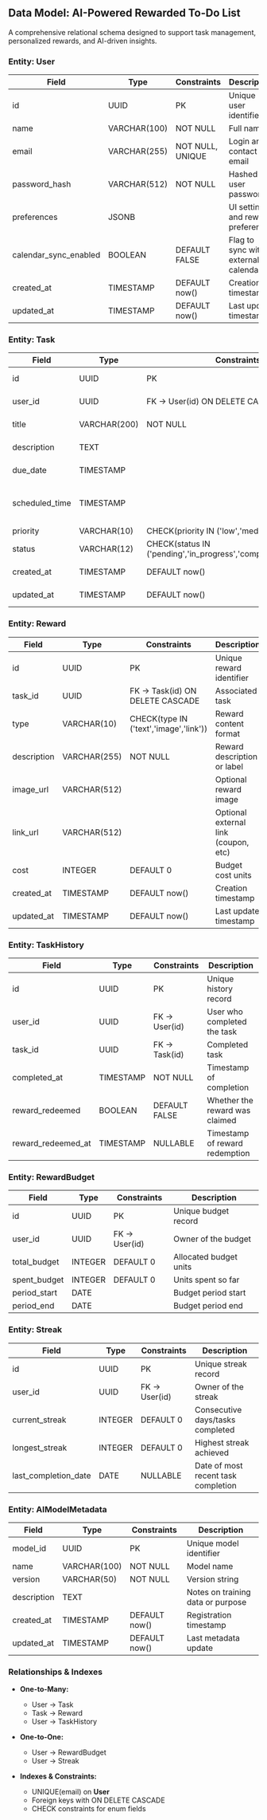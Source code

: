 ## Data Model: AI-Powered Rewarded To-Do List

A comprehensive relational schema designed to support task management, personalized rewards, and AI-driven insights.

### Entity: User

| Field                   | Type         | Constraints      | Description                         |
| ----------------------- | ------------ | ---------------- | ----------------------------------- |
| id                      | UUID         | PK               | Unique user identifier              |
| name                    | VARCHAR(100) | NOT NULL         | Full name                           |
| email                   | VARCHAR(255) | NOT NULL, UNIQUE | Login and contact email             |
| password\_hash          | VARCHAR(512) | NOT NULL         | Hashed user password                |
| preferences             | JSONB        |                  | UI settings and reward preferences  |
| calendar\_sync\_enabled | BOOLEAN      | DEFAULT FALSE    | Flag to sync with external calendar |
| created\_at             | TIMESTAMP    | DEFAULT now()    | Creation timestamp                  |
| updated\_at             | TIMESTAMP    | DEFAULT now()    | Last update timestamp               |

### Entity: Task

| Field           | Type         | Constraints                                                        | Description                                |
| --------------- | ------------ | ------------------------------------------------------------------ | ------------------------------------------ |
| id              | UUID         | PK                                                                 | Unique task identifier                     |
| user\_id        | UUID         | FK → User(id) ON DELETE CASCADE                                    | Owner of the task                          |
| title           | VARCHAR(200) | NOT NULL                                                           | Brief task summary                         |
| description     | TEXT         |                                                                    | Detailed task notes                        |
| due\_date       | TIMESTAMP    |                                                                    | Deadline for completion                    |
| scheduled\_time | TIMESTAMP    |                                                                    | AI-suggested optimal start/completion time |
| priority        | VARCHAR(10)  | CHECK(priority IN ('low','medium','high'))                         | Urgency level                              |
| status          | VARCHAR(12)  | CHECK(status IN ('pending','in\_progress','completed','canceled')) | Current task state                         |
| created\_at     | TIMESTAMP    | DEFAULT now()                                                      | Creation timestamp                         |
| updated\_at     | TIMESTAMP    | DEFAULT now()                                                      | Last update timestamp                      |

### Entity: Reward

| Field       | Type         | Constraints                            | Description                          |
| ----------- | ------------ | -------------------------------------- | ------------------------------------ |
| id          | UUID         | PK                                     | Unique reward identifier             |
| task\_id    | UUID         | FK → Task(id) ON DELETE CASCADE        | Associated task                      |
| type        | VARCHAR(10)  | CHECK(type IN ('text','image','link')) | Reward content format                |
| description | VARCHAR(255) | NOT NULL                               | Reward description or label          |
| image\_url  | VARCHAR(512) |                                        | Optional reward image                |
| link\_url   | VARCHAR(512) |                                        | Optional external link (coupon, etc) |
| cost        | INTEGER      | DEFAULT 0                              | Budget cost units                    |
| created\_at | TIMESTAMP    | DEFAULT now()                          | Creation timestamp                   |
| updated\_at | TIMESTAMP    | DEFAULT now()                          | Last update timestamp                |

### Entity: TaskHistory

| Field                | Type      | Constraints   | Description                    |
| -------------------- | --------- | ------------- | ------------------------------ |
| id                   | UUID      | PK            | Unique history record          |
| user\_id             | UUID      | FK → User(id) | User who completed the task    |
| task\_id             | UUID      | FK → Task(id) | Completed task                 |
| completed\_at        | TIMESTAMP | NOT NULL      | Timestamp of completion        |
| reward\_redeemed     | BOOLEAN   | DEFAULT FALSE | Whether the reward was claimed |
| reward\_redeemed\_at | TIMESTAMP | NULLABLE      | Timestamp of reward redemption |

### Entity: RewardBudget

| Field         | Type    | Constraints   | Description            |
| ------------- | ------- | ------------- | ---------------------- |
| id            | UUID    | PK            | Unique budget record   |
| user\_id      | UUID    | FK → User(id) | Owner of the budget    |
| total\_budget | INTEGER | DEFAULT 0     | Allocated budget units |
| spent\_budget | INTEGER | DEFAULT 0     | Units spent so far     |
| period\_start | DATE    |               | Budget period start    |
| period\_end   | DATE    |               | Budget period end      |

### Entity: Streak

| Field                  | Type    | Constraints   | Description                         |
| ---------------------- | ------- | ------------- | ----------------------------------- |
| id                     | UUID    | PK            | Unique streak record                |
| user\_id               | UUID    | FK → User(id) | Owner of the streak                 |
| current\_streak        | INTEGER | DEFAULT 0     | Consecutive days/tasks completed    |
| longest\_streak        | INTEGER | DEFAULT 0     | Highest streak achieved             |
| last\_completion\_date | DATE    | NULLABLE      | Date of most recent task completion |

### Entity: AIModelMetadata

| Field       | Type         | Constraints   | Description                       |
| ----------- | ------------ | ------------- | --------------------------------- |
| model\_id   | UUID         | PK            | Unique model identifier           |
| name        | VARCHAR(100) | NOT NULL      | Model name                        |
| version     | VARCHAR(50)  | NOT NULL      | Version string                    |
| description | TEXT         |               | Notes on training data or purpose |
| created\_at | TIMESTAMP    | DEFAULT now() | Registration timestamp            |
| updated\_at | TIMESTAMP    | DEFAULT now() | Last metadata update              |

### Relationships & Indexes

* **One-to-Many:**

  * User → Task
  * Task → Reward
  * User → TaskHistory
* **One-to-One:**

  * User → RewardBudget
  * User → Streak
* **Indexes & Constraints:**

  * UNIQUE(email) on **User**
  * Foreign keys with ON DELETE CASCADE
  * CHECK constraints for enum fields
